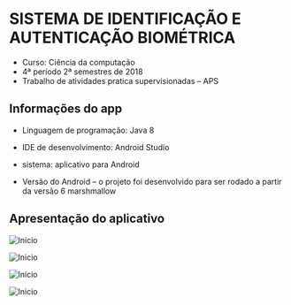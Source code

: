 # SISTEMA DE IDENTIFICAÇÃO E AUTENTICAÇÃO BIOMÉTRICA

- 	Curso:  Ciência da computação	
-   4ª período	2ª semestres de 2018
- 	Trabalho de atividades pratica supervisionadas – APS

## Informações do app
- Linguagem de programação: Java 8

- IDE de desenvolvimento: Android Studio

- sistema: aplicativo para Android

- Versão do Android – o projeto foi desenvolvido para ser rodado a partir da versão 6  marshmallow 

## Apresentação do aplicativo

![Inicio](apresentação/01.jpg)

![Inicio](apresentação/02.jpg)

![Inicio](apresentação/03.jpg)

![Inicio](apresentação/04.jpg)

